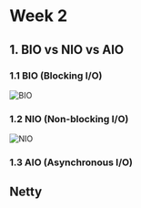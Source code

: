 # Week 2

## 1. BIO vs NIO vs AIO
  ### 1.1 BIO (Blocking I/O)
  ![BIO](https://www.fatalerrors.org/images/blog/e06c2e19470772d224ee45c35dce92c1.jpg)
  
  ### 1.2 NIO (Non-blocking I/O)
  ![NIO](https://actimem.com/wp-content/uploads/2017/08/Nio_Selector.png)
  
  ### 1.3 AIO (Asynchronous I/O)
  
## Netty
